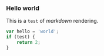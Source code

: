 ### Hello world

This is a `test` of _markdown_ rendering.

```javascript
var hello = 'world';
if (test) {
    return 2;
}
```

